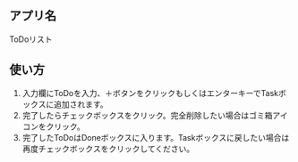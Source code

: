 ## アプリ名
ToDoリスト

## 使い方
1. 入力欄にToDoを入力、＋ボタンをクリックもしくはエンターキーでTaskボックスに追加されます。
2. 完了したらチェックボックスをクリック。完全削除したい場合はゴミ箱アイコンをクリック。
3. 完了したToDoはDoneボックスに入ります。Taskボックスに戻したい場合は再度チェックボックスをクリックしてください。

